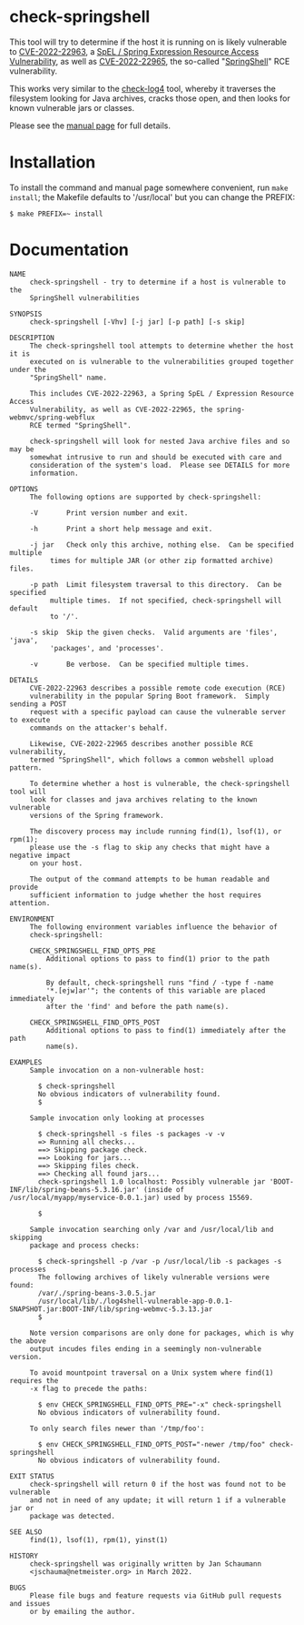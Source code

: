 check-springshell
=================

This tool will try to determine if the host it is
running on is likely vulnerable to
[CVE-2022-22963](https://cve.mitre.org/cgi-bin/cvename.cgi?name=CVE-2022-22963),
a [SpEL / Spring Expression Resource Access
Vulnerability](https://tanzu.vmware.com/security/cve-2022-22963),
as well as
[CVE-2022-22965](https://cve.mitre.org/cgi-bin/cvename.cgi?name=CVE-2022-22965),
the so-called
"[SpringShell](https://spring.io/blog/2022/03/31/spring-framework-rce-early-announcement)"
RCE vulnerability.

This works very similar to the
[check-log4](https://github.com/yahoo/check-log4j)
tool, whereby it traverses the filesystem looking for
Java archives, cracks those open, and then looks for
known vulnerable jars or classes.

Please see the [manual
page](./doc/check-springshell.1.txt) for full
details.

Installation
============

To install the command and manual page somewhere
convenient, run `make install`; the Makefile defaults
to '/usr/local' but you can change the PREFIX:

```
$ make PREFIX=~ install
```

Documentation
=============

```
NAME
     check-springshell - try to determine if a host is vulnerable to the
     SpringShell vulnerabilities

SYNOPSIS
     check-springshell [-Vhv] [-j jar] [-p path] [-s skip]

DESCRIPTION
     The check-springshell tool attempts to determine whether the host it is
     executed on is vulnerable to the vulnerabilities grouped together under the
     "SpringShell" name.

     This includes CVE-2022-22963, a Spring SpEL / Expression Resource Access
     Vulnerability, as well as CVE-2022-22965, the spring-webmvc/spring-webflux
     RCE termed "SpringShell".

     check-springshell will look for nested Java archive files and so may be
     somewhat intrusive to run and should be executed with care and
     consideration of the system's load.  Please see DETAILS for more
     information.

OPTIONS
     The following options are supported by check-springshell:

     -V	      Print version number and exit.

     -h	      Print a short help message and exit.

     -j jar   Check only this archive, nothing else.  Can be specified multiple
	      times for multiple JAR (or other zip formatted archive) files.

     -p path  Limit filesystem traversal to this directory.  Can be specified
	      multiple times.  If not specified, check-springshell will default
	      to '/'.

     -s skip  Skip the given checks.  Valid arguments are 'files', 'java',
	      'packages', and 'processes'.

     -v	      Be verbose.  Can be specified multiple times.

DETAILS
     CVE-2022-22963 describes a possible remote code execution (RCE)
     vulnerability in the popular Spring Boot framework.  Simply sending a POST
     request with a specific payload can cause the vulnerable server to execute
     commands on the attacker's behalf.

     Likewise, CVE-2022-22965 describes another possible RCE vulnerability,
     termed "SpringShell", which follows a common webshell upload pattern.

     To determine whether a host is vulnerable, the check-springshell tool will
     look for classes and java archives relating to the known vulnerable
     versions of the Spring framework.

     The discovery process may include running find(1), lsof(1), or rpm(1);
     please use the -s flag to skip any checks that might have a negative impact
     on your host.

     The output of the command attempts to be human readable and provide
     sufficient information to judge whether the host requires attention.

ENVIRONMENT
     The following environment variables influence the behavior of
     check-springshell:

     CHECK_SPRINGSHELL_FIND_OPTS_PRE
	     Additional options to pass to find(1) prior to the path name(s).

	     By default, check-springshell runs "find / -type f -name
	     '*.[ejw]ar'"; the contents of this variable are placed immediately
	     after the 'find' and before the path name(s).

     CHECK_SPRINGSHELL_FIND_OPTS_POST
	     Additional options to pass to find(1) immediately after the path
	     name(s).

EXAMPLES
     Sample invocation on a non-vulnerable host:

	   $ check-springshell
	   No obvious indicators of vulnerability found.
	   $

     Sample invocation only looking at processes

	   $ check-springshell -s files -s packages -v -v
	   => Running all checks...
	   ==> Skipping package check.
	   ==> Looking for jars...
	   ==> Skipping files check.
	   ==> Checking all found jars...
	   check-springshell 1.0 localhost: Possibly vulnerable jar 'BOOT-INF/lib/spring-beans-5.3.16.jar' (inside of /usr/local/myapp/myservice-0.0.1.jar) used by process 15569.

	   $

     Sample invocation searching only /var and /usr/local/lib and skipping
     package and process checks:

	   $ check-springshell -p /var -p /usr/local/lib -s packages -s processes
	   The following archives of likely vulnerable versions were found:
	   /var/./spring-beans-3.0.5.jar
	   /usr/local/lib/./log4shell-vulnerable-app-0.0.1-SNAPSHOT.jar:BOOT-INF/lib/spring-webmvc-5.3.13.jar
	   $

     Note version comparisons are only done for packages, which is why the above
     output incudes files ending in a seemingly non-vulnerable version.

     To avoid mountpoint traversal on a Unix system where find(1) requires the
     -x flag to precede the paths:

	   $ env CHECK_SPRINGSHELL_FIND_OPTS_PRE="-x" check-springshell
	   No obvious indicators of vulnerability found.

     To only search files newer than '/tmp/foo':

	   $ env CHECK_SPRINGSHELL_FIND_OPTS_POST="-newer /tmp/foo" check-springshell
	   No obvious indicators of vulnerability found.

EXIT STATUS
     check-springshell will return 0 if the host was found not to be vulnerable
     and not in need of any update; it will return 1 if a vulnerable jar or
     package was detected.

SEE ALSO
     find(1), lsof(1), rpm(1), yinst(1)

HISTORY
     check-springshell was originally written by Jan Schaumann
     <jschauma@netmeister.org> in March 2022.

BUGS
     Please file bugs and feature requests via GitHub pull requests and issues
     or by emailing the author.
```
